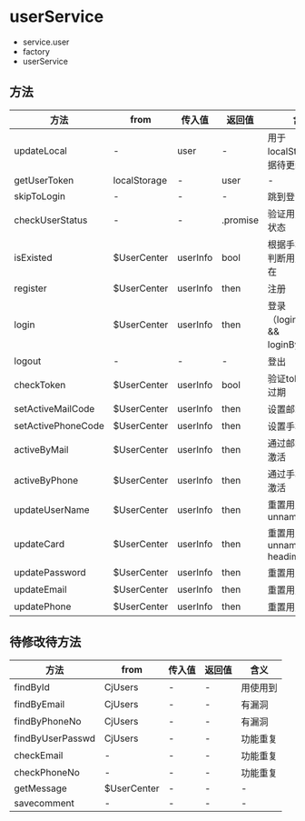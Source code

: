 # userService
- service.user
- factory
- userService

## 方法
方法|from|传入值|返回值|含义
---|---|---|---|---
updateLocal|-|user|-|用于localStorage数据待更新
getUserToken|localStorage|-|user|-
skipToLogin|-|-|-|跳到登录界面
checkUserStatus|-|-|.promise|验证用户待登录状态
isExisted|$UserCenter|userInfo|bool|根据手机或邮箱判断用户是否存在
register|$UserCenter|userInfo|then|注册
login|$UserCenter|userInfo|then|登录（loginByPhone && loginByEmail）
logout|-|-|-|登出
checkToken|$UserCenter|userInfo|bool|验证token是否过期
setActiveMailCode|$UserCenter|userInfo|then|设置邮箱激活码
setActivePhoneCode|$UserCenter|userInfo|then|设置手机激活码
activeByMail|$UserCenter|userInfo|then|通过邮箱激活码激活
activeByPhone|$UserCenter|userInfo|then|通过手机激活码激活
updateUserName|$UserCenter|userInfo|then|重置用户unname
updateCard|$UserCenter|userInfo|then|重置用户unname && headimg
updatePassword|$UserCenter|userInfo|then|重置用户密码
updateEmail|$UserCenter|userInfo|then|重置用户邮箱
updatePhone|$UserCenter|userInfo|then|重置用户手机

## 待修改待方法
方法|from|传入值|返回值|含义
---|---|---|---|---
findById|CjUsers|-|-|用使用到
findByEmail|CjUsers|-|-|有漏洞
findByPhoneNo|CjUsers|-|-|有漏洞
findByUserPasswd|CjUsers|-|-|功能重复
checkEmail|-|-|-|功能重复
checkPhoneNo|-|-|-|功能重复
getMessage|$UserCenter|-|-|-
savecomment|-|-|-|-
